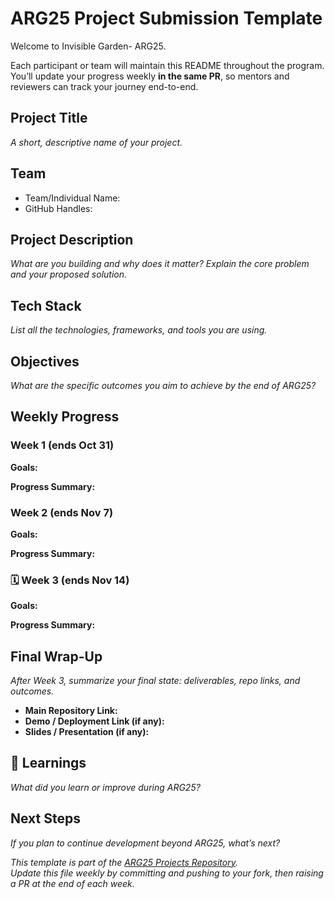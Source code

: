 # ARG25 Project Submission Template

Welcome to Invisible Garden- ARG25.

Each participant or team will maintain this README throughout the program.  
You’ll update your progress weekly **in the same PR**, so mentors and reviewers can track your journey end-to-end.



##  Project Title
_A short, descriptive name of your project._

## Team
- Team/Individual Name:
- GitHub Handles:




## Project Description
_What are you building and why does it matter? Explain the core problem and your proposed solution._



## Tech Stack
_List all the technologies, frameworks, and tools you are using._



## Objectives
_What are the specific outcomes you aim to achieve by the end of ARG25?_



## Weekly Progress

### Week 1 (ends Oct 31)
**Goals:**

**Progress Summary:**  


### Week 2 (ends Nov 7)
**Goals:**  
 
**Progress Summary:**  


### 🗓️ Week 3 (ends Nov 14)
**Goals:**  

**Progress Summary:**  



## Final Wrap-Up
_After Week 3, summarize your final state: deliverables, repo links, and outcomes._

- **Main Repository Link:**  
- **Demo / Deployment Link (if any):**  
- **Slides / Presentation (if any):**



## 🧾 Learnings
_What did you learn or improve during ARG25?_



## Next Steps
_If you plan to continue development beyond ARG25, what’s next?_



_This template is part of the [ARG25 Projects Repository](https://github.com/invisible-garden/arg25-projects)._  
_Update this file weekly by committing and pushing to your fork, then raising a PR at the end of each week._
